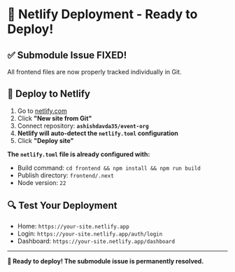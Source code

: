 # 🚀 Netlify Deployment - Ready to Deploy!

## ✅ **Submodule Issue FIXED!**

All frontend files are now properly tracked individually in Git.

## 🎯 **Deploy to Netlify**

1. Go to [netlify.com](https://netlify.com)
2. Click **"New site from Git"**
3. Connect repository: **`ashishdavda35/event-org`**
4. **Netlify will auto-detect the `netlify.toml` configuration**
5. Click **"Deploy site"**

**The `netlify.toml` file is already configured with:**
- Build command: `cd frontend && npm install && npm run build`
- Publish directory: `frontend/.next`
- Node version: `22`

## 🔍 **Test Your Deployment**

- Home: `https://your-site.netlify.app`
- Login: `https://your-site.netlify.app/auth/login`
- Dashboard: `https://your-site.netlify.app/dashboard`

---

**🎉 Ready to deploy! The submodule issue is permanently resolved.**
